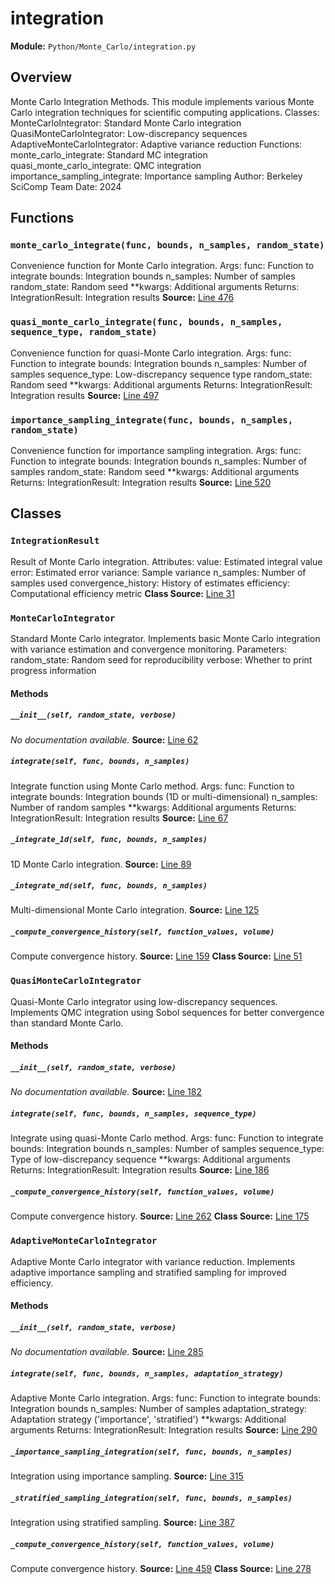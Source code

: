 # integration
**Module:** `Python/Monte_Carlo/integration.py`
## Overview
Monte Carlo Integration Methods.
This module implements various Monte Carlo integration techniques
for scientific computing applications.
Classes:
MonteCarloIntegrator: Standard Monte Carlo integration
QuasiMonteCarloIntegrator: Low-discrepancy sequences
AdaptiveMonteCarloIntegrator: Adaptive variance reduction
Functions:
monte_carlo_integrate: Standard MC integration
quasi_monte_carlo_integrate: QMC integration
importance_sampling_integrate: Importance sampling
Author: Berkeley SciComp Team
Date: 2024
## Functions
### `monte_carlo_integrate(func, bounds, n_samples, random_state)`
Convenience function for Monte Carlo integration.
Args:
func: Function to integrate
bounds: Integration bounds
n_samples: Number of samples
random_state: Random seed
**kwargs: Additional arguments
Returns:
IntegrationResult: Integration results
**Source:** [Line 476](Python/Monte_Carlo/integration.py#L476)
### `quasi_monte_carlo_integrate(func, bounds, n_samples, sequence_type, random_state)`
Convenience function for quasi-Monte Carlo integration.
Args:
func: Function to integrate
bounds: Integration bounds
n_samples: Number of samples
sequence_type: Low-discrepancy sequence type
random_state: Random seed
**kwargs: Additional arguments
Returns:
IntegrationResult: Integration results
**Source:** [Line 497](Python/Monte_Carlo/integration.py#L497)
### `importance_sampling_integrate(func, bounds, n_samples, random_state)`
Convenience function for importance sampling integration.
Args:
func: Function to integrate
bounds: Integration bounds
n_samples: Number of samples
random_state: Random seed
**kwargs: Additional arguments
Returns:
IntegrationResult: Integration results
**Source:** [Line 520](Python/Monte_Carlo/integration.py#L520)
## Classes
### `IntegrationResult`
Result of Monte Carlo integration.
Attributes:
value: Estimated integral value
error: Estimated error
variance: Sample variance
n_samples: Number of samples used
convergence_history: History of estimates
efficiency: Computational efficiency metric
**Class Source:** [Line 31](Python/Monte_Carlo/integration.py#L31)
### `MonteCarloIntegrator`
Standard Monte Carlo integrator.
Implements basic Monte Carlo integration with variance estimation
and convergence monitoring.
Parameters:
random_state: Random seed for reproducibility
verbose: Whether to print progress information
#### Methods
##### `__init__(self, random_state, verbose)`
*No documentation available.*
**Source:** [Line 62](Python/Monte_Carlo/integration.py#L62)
##### `integrate(self, func, bounds, n_samples)`
Integrate function using Monte Carlo method.
Args:
func: Function to integrate
bounds: Integration bounds (1D or multi-dimensional)
n_samples: Number of random samples
**kwargs: Additional arguments
Returns:
IntegrationResult: Integration results
**Source:** [Line 67](Python/Monte_Carlo/integration.py#L67)
##### `_integrate_1d(self, func, bounds, n_samples)`
1D Monte Carlo integration.
**Source:** [Line 89](Python/Monte_Carlo/integration.py#L89)
##### `_integrate_nd(self, func, bounds, n_samples)`
Multi-dimensional Monte Carlo integration.
**Source:** [Line 125](Python/Monte_Carlo/integration.py#L125)
##### `_compute_convergence_history(self, function_values, volume)`
Compute convergence history.
**Source:** [Line 159](Python/Monte_Carlo/integration.py#L159)
**Class Source:** [Line 51](Python/Monte_Carlo/integration.py#L51)
### `QuasiMonteCarloIntegrator`
Quasi-Monte Carlo integrator using low-discrepancy sequences.
Implements QMC integration using Sobol sequences for better
convergence than standard Monte Carlo.
#### Methods
##### `__init__(self, random_state, verbose)`
*No documentation available.*
**Source:** [Line 182](Python/Monte_Carlo/integration.py#L182)
##### `integrate(self, func, bounds, n_samples, sequence_type)`
Integrate using quasi-Monte Carlo method.
Args:
func: Function to integrate
bounds: Integration bounds
n_samples: Number of samples
sequence_type: Type of low-discrepancy sequence
**kwargs: Additional arguments
Returns:
IntegrationResult: Integration results
**Source:** [Line 186](Python/Monte_Carlo/integration.py#L186)
##### `_compute_convergence_history(self, function_values, volume)`
Compute convergence history.
**Source:** [Line 262](Python/Monte_Carlo/integration.py#L262)
**Class Source:** [Line 175](Python/Monte_Carlo/integration.py#L175)
### `AdaptiveMonteCarloIntegrator`
Adaptive Monte Carlo integrator with variance reduction.
Implements adaptive importance sampling and stratified sampling
for improved efficiency.
#### Methods
##### `__init__(self, random_state, verbose)`
*No documentation available.*
**Source:** [Line 285](Python/Monte_Carlo/integration.py#L285)
##### `integrate(self, func, bounds, n_samples, adaptation_strategy)`
Adaptive Monte Carlo integration.
Args:
func: Function to integrate
bounds: Integration bounds
n_samples: Number of samples
adaptation_strategy: Adaptation strategy ('importance', 'stratified')
**kwargs: Additional arguments
Returns:
IntegrationResult: Integration results
**Source:** [Line 290](Python/Monte_Carlo/integration.py#L290)
##### `_importance_sampling_integration(self, func, bounds, n_samples)`
Integration using importance sampling.
**Source:** [Line 315](Python/Monte_Carlo/integration.py#L315)
##### `_stratified_sampling_integration(self, func, bounds, n_samples)`
Integration using stratified sampling.
**Source:** [Line 387](Python/Monte_Carlo/integration.py#L387)
##### `_compute_convergence_history(self, function_values, volume)`
Compute convergence history.
**Source:** [Line 459](Python/Monte_Carlo/integration.py#L459)
**Class Source:** [Line 278](Python/Monte_Carlo/integration.py#L278)